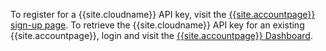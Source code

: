 To register for a {{site.cloudname}} API key, visit the [{{site.accountpage}} sign-up page]({{site.accountsignup}}/). To retrieve the {{site.cloudname}} API key for an existing {{site.accountpage}}, login and visit the [{{site.accountpage}} Dashboard]({{site.accountpageurl}}/).
